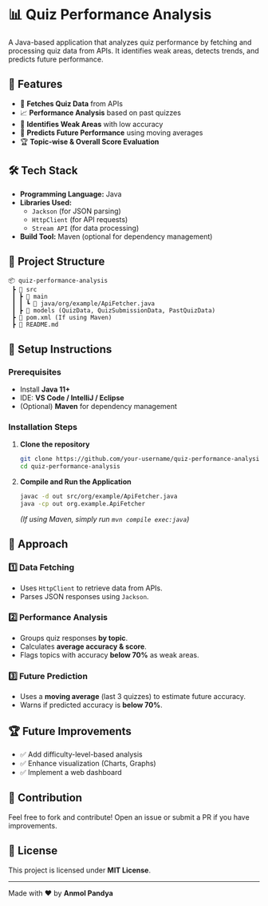 # 📊 Quiz Performance Analysis

A Java-based application that analyzes quiz performance by fetching and processing quiz data from APIs. It identifies weak areas, detects trends, and predicts future performance.

## 🚀 Features
- 📌 **Fetches Quiz Data** from APIs
- 📈 **Performance Analysis** based on past quizzes
- 🔎 **Identifies Weak Areas** with low accuracy
- 🔮 **Predicts Future Performance** using moving averages
- 🏆 **Topic-wise & Overall Score Evaluation**

## 🛠️ Tech Stack
- **Programming Language:** Java
- **Libraries Used:**
  - `Jackson` (for JSON parsing)
  - `HttpClient` (for API requests)
  - `Stream API` (for data processing)
- **Build Tool:** Maven (optional for dependency management)

## 📂 Project Structure
```
📦 quiz-performance-analysis
 ┣ 📜 src
 ┃ ┣ 📜 main
 ┃ ┃ ┗ 📜 java/org/example/ApiFetcher.java
 ┃ ┣ 📜 models (QuizData, QuizSubmissionData, PastQuizData)
 ┣ 📜 pom.xml (If using Maven)
 ┣ 📜 README.md
```

## 🔧 Setup Instructions
### Prerequisites
- Install **Java 11+**
- IDE: **VS Code / IntelliJ / Eclipse**
- (Optional) **Maven** for dependency management

### Installation Steps
1. **Clone the repository**
   ```sh
   git clone https://github.com/your-username/quiz-performance-analysis.git
   cd quiz-performance-analysis
   ```
2. **Compile and Run the Application**
   ```sh
   javac -d out src/org/example/ApiFetcher.java
   java -cp out org.example.ApiFetcher
   ```
   *(If using Maven, simply run `mvn compile exec:java`)*

## 📜 Approach
### 1️⃣ **Data Fetching**
- Uses `HttpClient` to retrieve data from APIs.
- Parses JSON responses using `Jackson`.

### 2️⃣ **Performance Analysis**
- Groups quiz responses **by topic**.
- Calculates **average accuracy & score**.
- Flags topics with accuracy **below 70%** as weak areas.

### 3️⃣ **Future Prediction**
- Uses a **moving average** (last 3 quizzes) to estimate future accuracy.
- Warns if predicted accuracy is **below 70%**.

## 🏆 Future Improvements
- ✅ Add difficulty-level-based analysis
- ✅ Enhance visualization (Charts, Graphs)
- ✅ Implement a web dashboard

## 🤝 Contribution
Feel free to fork and contribute! Open an issue or submit a PR if you have improvements.

## 📜 License
This project is licensed under **MIT License**.

---
Made with ❤️ by **Anmol Pandya**

